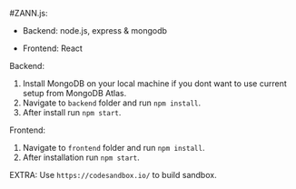 #ZANN.js:
 - Backend: node.js, express & mongodb
 
 - Frontend: React
 
 Backend:
 1. Install MongoDB on your local machine if you dont want to use current setup from MongoDB Atlas.
 2. Navigate to `backend` folder and run `npm install`.
 3. After install run `npm start`.
 
 Frontend:
 1. Navigate to `frontend` folder and run `npm install`.
 2. After installation run `npm start`.
 
 EXTRA:
 Use `https://codesandbox.io/` to build sandbox.